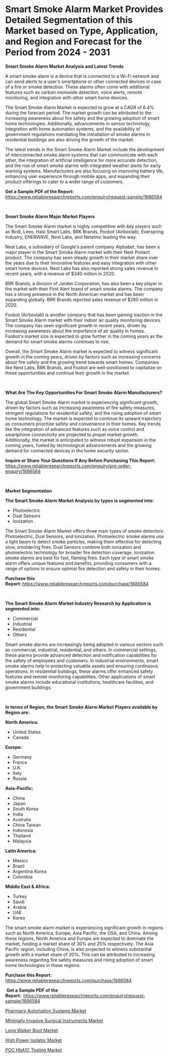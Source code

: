 <p><h1>Smart Smoke Alarm Market Provides Detailed Segmentation of this Market based on Type, Application, and Region and Forecast for the Period from 2024 - 2031</h1></p><p><strong>Smart Smoke Alarm Market Analysis and Latest Trends</strong></p>
<p><p>A smart smoke alarm is a device that is connected to a Wi-Fi network and can send alerts to a user's smartphone or other connected devices in case of a fire or smoke detection. These alarms often come with additional features such as carbon monoxide detection, voice alerts, remote monitoring, and integration with other smart home devices.</p><p>The Smart Smoke Alarm Market is expected to grow at a CAGR of 6.4% during the forecast period. The market growth can be attributed to the increasing awareness about fire safety and the growing adoption of smart home technologies. Additionally, advancements in sensor technology, integration with home automation systems, and the availability of government regulations mandating the installation of smoke alarms in residential buildings are also driving the growth of the market.</p><p>The latest trends in the Smart Smoke Alarm Market include the development of interconnected smoke alarm systems that can communicate with each other, the integration of artificial intelligence for more accurate detection, and the rise of smart smoke alarms with integrated weather alerts for early warning systems. Manufacturers are also focusing on improving battery life, enhancing user experience through mobile apps, and expanding their product offerings to cater to a wider range of customers.</p></p>
<p><strong>Get a Sample PDF of the Report:&nbsp;</strong> <a href="https://www.reliableresearchreports.com/enquiry/request-sample/1686584">https://www.reliableresearchreports.com/enquiry/request-sample/1686584</a></p>
<p>&nbsp;</p>
<p><strong>Smart Smoke Alarm Major Market Players</strong></p>
<p><p>The Smart Smoke Alarm market is highly competitive with key players such as Birdi, Leeo, Halo Smart Labs, BRK Brands, Foobot (Airboxlab), Everspring Industry, ENERWAVE, Nest Labs, and Netatmo leading the way.</p><p>Nest Labs, a subsidiary of Google's parent company Alphabet, has been a major player in the Smart Smoke Alarm market with their Nest Protect product. The company has seen steady growth in their market share over the years due to their innovative features and easy integration with other smart home devices. Nest Labs has also reported strong sales revenue in recent years, with a revenue of $340 million in 2020.</p><p>BRK Brands, a division of Jarden Corporation, has also been a key player in the market with their First Alert brand of smart smoke alarms. The company has a strong presence in the North American market and has been expanding globally. BRK Brands reported sales revenue of $280 million in 2020.</p><p>Foobot (Airboxlab) is another company that has been gaining traction in the Smart Smoke Alarm market with their indoor air quality monitoring devices. The company has seen significant growth in recent years, driven by increasing awareness about the importance of air quality in homes. Foobot's market size is expected to grow further in the coming years as the demand for smart smoke alarms continues to rise.</p><p>Overall, the Smart Smoke Alarm market is expected to witness significant growth in the coming years, driven by factors such as increasing concerns about fire safety and the growing trend towards smart homes. Companies like Nest Labs, BRK Brands, and Foobot are well-positioned to capitalize on these opportunities and continue their growth in the market.</p></p>
<p>&nbsp;</p>
<p><strong>What Are The Key Opportunities For Smart Smoke Alarm Manufacturers?</strong></p>
<p><p>The global Smart Smoke Alarm market is experiencing significant growth, driven by factors such as increasing awareness of fire safety measures, stringent regulations for residential safety, and the rising adoption of smart home technology. The market is expected to continue its upward trajectory as consumers prioritize safety and convenience in their homes. Key trends like the integration of advanced features such as voice control and smartphone connectivity are projected to propel market growth. Additionally, the market is anticipated to witness robust expansion in the coming years, fueled by technological advancements and the growing demand for connected devices in the home security sector.</p></p>
<p><strong>Inquire or Share Your Questions If Any Before Purchasing This Report:</strong> <a href="https://www.reliableresearchreports.com/enquiry/pre-order-enquiry/1686584">https://www.reliableresearchreports.com/enquiry/pre-order-enquiry/1686584</a></p>
<p>&nbsp;</p>
<p><strong>Market Segmentation</strong></p>
<p><strong>The Smart Smoke Alarm Market Analysis by types is segmented into:</strong></p>
<p><ul><li>Photoelectric</li><li>Dual Sensors</li><li>Ionization</li></ul></p>
<p><p>The Smart Smoke Alarm Market offers three main types of smoke detectors: Photoelectric, Dual Sensors, and Ionization. Photoelectric smoke alarms use a light beam to detect smoke particles, making them effective for detecting slow, smoldering fires. Dual Sensors combine both ionization and photoelectric technology for broader fire detection coverage. Ionization smoke alarms are best for fast, flaming fires. Each type of smart smoke alarm offers unique features and benefits, providing consumers with a range of options to ensure optimal fire detection and safety in their homes.</p></p>
<p><strong>Purchase this Report:&nbsp;</strong><a href="https://www.reliableresearchreports.com/purchase/1686584">https://www.reliableresearchreports.com/purchase/1686584</a></p>
<p>&nbsp;</p>
<p><strong>The Smart Smoke Alarm Market Industry Research by Application is segmented into:</strong></p>
<p><ul><li>Commercial</li><li>Industrial</li><li>Residential</li><li>Others</li></ul></p>
<p><p>Smart smoke alarms are increasingly being adopted in various sectors such as commercial, industrial, residential, and others. In commercial settings, these alarms provide advanced detection and notification capabilities for the safety of employees and customers. In industrial environments, smart smoke alarms help in protecting valuable assets and ensuring continuous operations. In residential buildings, these alarms offer enhanced safety features and remote monitoring capabilities. Other applications of smart smoke alarms include educational institutions, healthcare facilities, and government buildings.</p></p>
<p>&nbsp;</p>
<p><strong>In terms of Region, the Smart Smoke Alarm Market Players available by Region are:</strong></p>
<p>
    <p> <strong> North America: </strong>
        <ul>
            <li>United States</li>
            <li>Canada</li>
        </ul>
        </p> 
    <p> <strong> Europe: </strong>
        <ul>
            <li>Germany</li>
            <li>France</li>
            <li>U.K.</li>
            <li>Italy</li>
            <li>Russia</li>
        </ul>
        </p> 
    <p> <strong> Asia-Pacific: </strong>
        <ul>
            <li>China</li>
            <li>Japan</li>
            <li>South Korea</li>
            <li>India</li>
            <li>Australia</li>
            <li>China Taiwan</li>
            <li>Indonesia</li>
            <li>Thailand</li>
            <li>Malaysia</li>
        </ul>
        </p> 
    <p> <strong> Latin America: </strong>
        <ul>
            <li>Mexico</li>
            <li>Brazil</li>
            <li>Argentina Korea</li>
            <li>Colombia</li>
        </ul>
        </p> 
    <p> <strong> Middle East & Africa: </strong>
        <ul>
            <li>Turkey</li>
            <li>Saudi</li>
            <li>Arabia</li>
            <li>UAE</li>
            <li>Korea</li>
        </ul>
    </p>
    </p>
<p><p>The smart smoke alarm market is experiencing significant growth in regions such as North America, Europe, Asia Pacific, the USA, and China. Among these regions, North America and Europe are expected to dominate the market, holding a market share of 30% and 25% respectively. The Asia Pacific region, including China, is also projected to witness substantial growth with a market share of 20%. This can be attributed to increasing awareness regarding fire safety measures and rising adoption of smart home technologies in these regions.</p></p>
<p><strong>Purchase this Report: </strong><a href="https://www.reliableresearchreports.com/purchase/1686584">https://www.reliableresearchreports.com/purchase/1686584</a></p>
<p>&nbsp;<strong>Get a Sample PDF of the Report:&nbsp;&nbsp;</strong><a href="https://www.reliableresearchreports.com/enquiry/request-sample/1686584">https://www.reliableresearchreports.com/enquiry/request-sample/1686584</a></p>
<p><strong></strong></p>
<p><p><a href="https://medium.com/@marvinwalsh8546/pharmacy-automation-systems-market-outlook-industry-overview-and-forecast-2024-to-2031-c8f9551d8b43">Pharmacy Automation Systems Market</a></p><p><a href="https://medium.com/@marvinwalsh8546/minimally-invasive-surgical-instruments-market-competitive-analysis-market-trends-and-forecast-to-f191c6a80087">Minimally Invasive Surgical Instruments Market</a></p><p><a href="https://github.com/Glendatilghmankmgz0rbhwpy/Market-Research-Report-List-1/blob/main/long-walker-boot-market.md">Long Walker Boot Market</a></p><p><a href="https://github.com/BryceTownsendr/Market-Research-Report-List-3/blob/main/high-power-isolator-market.md">High Power Isolator Market</a></p><p><a href="https://medium.com/@marvinwalsh8546/poc-hba1c-testing-market-research-report-its-history-and-forecast-2024-to-2031-2e652919a449">POC HbA1C Testing Market</a></p></p>